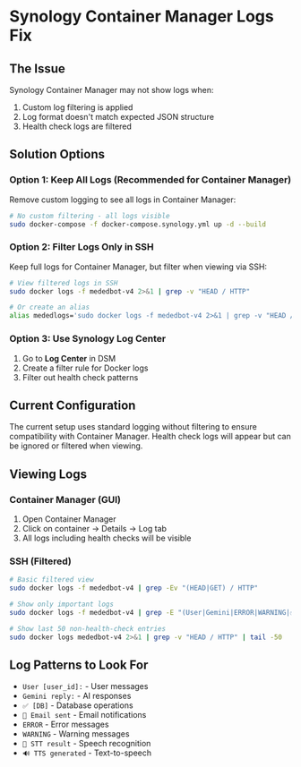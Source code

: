 # Synology Container Manager Logs Fix

## The Issue
Synology Container Manager may not show logs when:
1. Custom log filtering is applied
2. Log format doesn't match expected JSON structure
3. Health check logs are filtered

## Solution Options

### Option 1: Keep All Logs (Recommended for Container Manager)
Remove custom logging to see all logs in Container Manager:

```bash
# No custom filtering - all logs visible
sudo docker-compose -f docker-compose.synology.yml up -d --build
```

### Option 2: Filter Logs Only in SSH
Keep full logs for Container Manager, but filter when viewing via SSH:

```bash
# View filtered logs in SSH
sudo docker logs -f mededbot-v4 2>&1 | grep -v "HEAD / HTTP"

# Or create an alias
alias mededlogs='sudo docker logs -f mededbot-v4 2>&1 | grep -v "HEAD / HTTP"'
```

### Option 3: Use Synology Log Center
1. Go to **Log Center** in DSM
2. Create a filter rule for Docker logs
3. Filter out health check patterns

## Current Configuration
The current setup uses standard logging without filtering to ensure compatibility with Container Manager. Health check logs will appear but can be ignored or filtered when viewing.

## Viewing Logs

### Container Manager (GUI)
1. Open Container Manager
2. Click on container → Details → Log tab
3. All logs including health checks will be visible

### SSH (Filtered)
```bash
# Basic filtered view
sudo docker logs -f mededbot-v4 | grep -Ev "(HEAD|GET) / HTTP"

# Show only important logs
sudo docker logs -f mededbot-v4 | grep -E "(User|Gemini|ERROR|WARNING|✅|📧|🎯)"

# Show last 50 non-health-check entries
sudo docker logs mededbot-v4 2>&1 | grep -v "HEAD / HTTP" | tail -50
```

## Log Patterns to Look For
- `User [user_id]:` - User messages
- `Gemini reply:` - AI responses  
- `✅ [DB]` - Database operations
- `📧 Email sent` - Email notifications
- `ERROR` - Error messages
- `WARNING` - Warning messages
- `🎯 STT result` - Speech recognition
- `🔊 TTS generated` - Text-to-speech